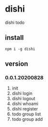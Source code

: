 # dishi
dishi todo

## install
```
npm i -g dishi
```

## version
### 0.0.1.20200828
1. init
2. dishi login
3. dishi logout
4. dishi whoami
5. dishi register
6. todo group list
7. todo group add
